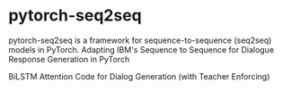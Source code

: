 # pytorch-seq2seq
pytorch-seq2seq is a framework for sequence-to-sequence (seq2seq) models in PyTorch.
Adapting IBM's Sequence to Sequence for Dialogue Response Generation in PyTorch

BiLSTM Attention Code for Dialog Generation (with Teacher Enforcing)
